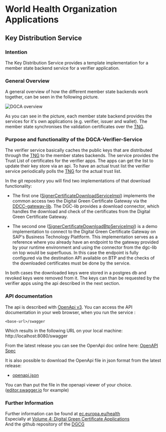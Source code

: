 # World Health Organization Applications 
## Key Distribution Service

### Intention
The Key Distribution Service provides a template implementation for a member state backend service for a verifier application.

### General Overview
A general overview of how the different member state backends work together, can be seen in the following picture.

![DGCA overview](dgca_overview.png "DGCA Overview")

As you can see in the picture, each member state backend provides the services for it's own applications (e.g. verifier, issuer and wallet).
The member state synchronises the validation certificates over the [TNG](https://github.com/worldhealthorganization/smart-trust-network-gateway).

### Purpose and functionality of the DGCA-Verifier-Service
The verifier service basically caches the public keys that are distributed through the [TNG](https://github.com/worldhealthorganization/smart-trust-network-gateway) to the member states backends. 
The service provides the Trust List of certificates for the verifier apps. The apps can get the list to update their key store via an api. 
To have an actual trust list the verifier service periodically polls the [TNG](https://github.com/worldhealthorganization/smart-trust-network-gateway) 
for the actual trust list. 

In the git repository you will find two implementations of that download functionality: 

- The first one ([SignerCertificateDownloadServiceImpl](../src/main/java/tng/trustnetwork/keydistribution/service/SignerCertificateDownloadServiceImpl.java)) implements the common access two the Digital Green Certificate Gateway via the [DDCC-gateway-lib](https://github.com/worldhealthorganization/ddcc-gateway-lib). 
  The DGC-lib provides a download connector, which handles the download and check of the certificates from the Digital Green Certificate Gateway. 
  
  
- The second one ([SignerCertificateDownloadBtpServiceImpl](../src/main/java/tng/trustnetwork/keydistribution/service/SignerCertificateDownloadBtpServiceImpl.java)) is a demo implementation to connect to the Digital Green Certificate Gateway on SAP's Business Technology Plattform.
  This implementation serves as a reference where you already have an endpoint to the gateway provided by your runtime environment and using the connector from the dgc-lib on top would be superfluous. In this case the endpoint is fully configured via the destination API 
  available on BTP and the checks of the downloaded certificates must be done by the service.

  
In both cases the downloaded keys were stored in a postgres db and revoked keys were removed from it. The keys can than be requested by the verifier apps using the api described in the next section.



### API documentation

The api is described with [OpenApi v3](https://swagger.io). You can access the API documentation in your web browser, when you run the service :

    <base-url>/swagger

Which results in the following URL on your local machine:
http://localhost:8080/swagger

From the latest release you can see the OpenApi doc online here: [OpenAPI Spec](https://worldhealthorganization/tng-key-distribution/)

It is also possible to download the OpenApi file in json format from the latest release:  
* [openapi.json](https://github.com/worldhealthorganization/tng-key-distribution/releases/latest/download/openapi.json)

You can than put the file in the openapi viewer of your choice. ([editor.swagger.io](https://editor.swagger.io) for example)


### Further Information
Further information can be found at [ec.europa.eu/health](https://ec.europa.eu/health/ehealth/covid-19_en)  
Especially at [Volume 4: Digital Green Certificate Applications](https://ec.europa.eu/health/sites/default/files/ehealth/docs/digital-green-certificates_v4_en.pdf)  
And the github repository of the [DGCG](https://github.com/eu-digital-green-certificates/dgc-gateway)
